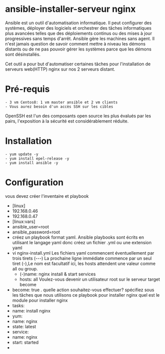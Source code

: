 # ansible-installer-serveur nginx
Ansible est un outil d'automatisation informatique. Il peut configurer des systèmes, déployer des logiciels et orchestrer des tâches informatiques plus avancées telles que des déploiements continus ou des mises à jour progressives sans temps d'arrêt. Ansible gère les machines sans agent. Il n'est jamais question de savoir comment mettre à niveau les démons distants ou de ne pas pouvoir gérer les systèmes parce que les démons sont désinstallés.

Cet outil a pour but d'automatiser certaines tâches pour l'installation de serveurs web(HTTP) nginx sur nos 2 serveurs distant.
# Pré-requis
    - 3 vm Centos8: 1 vm master ansible et 2 vm clients
    - Vous aurez besoin d'un accès SSH sur les cibles
OpenSSH est l'un des composants open source les plus évalués par les pairs, l'exposition à la sécurité est considérablement réduite.
# Installation
    - yum update -y
    - yum install epel-release -y 
    - yum install ansible -y
# Configuration
vous devez créer l'inventaire et playbook
 - [linux]
 - 192.168.0.46
 - 192.168.0.47
 - [linux:vars]
 - ansible_user=root
 - ansible_password=root
 - créez un playbook format yaml.
Ansible playbooks sont écrits en utilisant le langage yaml donc créez un fichier .yml ou une extension yaml
 - vi nginx-install.yml
Les fichiers yaml commencent éventuellement par trois tirets (---)
La prochaine ligne immédiate commence par un seul tiret (-),Le nom est facultatif ici, les hosts attendent une valeur comme all ou group.
   - (-)name: nginx install & start services
   - hosts: all
Voulez-vous devenir un utilisateur root sur le serveur target become 
  - become: true .
quelle action souhaitez-vous effectuer? spécifiez sous les tâches que nous utilisons ce playbook pour installer nginx
quel est le module pour installer nginx
  - tasks:
  - name: install nginx
  - yum:
  - name: nginx
  - state: latest
  - service:
  - name: nginx
  - start: started
  - 

